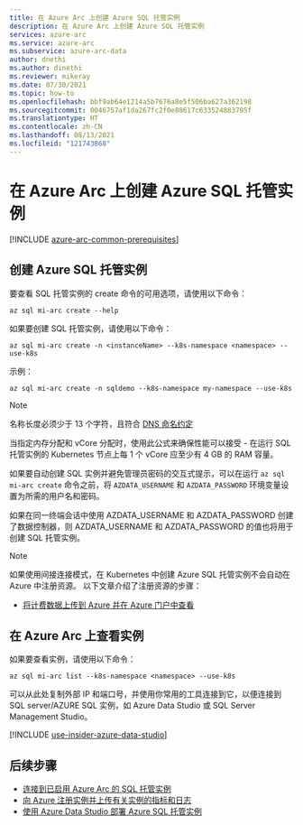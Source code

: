 ```yaml
---
title: 在 Azure Arc 上创建 Azure SQL 托管实例
description: 在 Azure Arc 上创建 Azure SQL 托管实例
services: azure-arc
ms.service: azure-arc
ms.subservice: azure-arc-data
author: dnethi
ms.author: dinethi
ms.reviewer: mikeray
ms.date: 07/30/2021
ms.topic: how-to
ms.openlocfilehash: bbf9ab64e1214a5b7676a8e5f506ba627a362198
ms.sourcegitcommit: 0046757af1da267fc2f0e88617c633524883795f
ms.translationtype: HT
ms.contentlocale: zh-CN
ms.lasthandoff: 08/13/2021
ms.locfileid: "121743868"
---
```

# <a name="create-an-azure-sql-managed-instance-on-azure-arc"></a>在 Azure Arc 上创建 Azure SQL 托管实例

[!INCLUDE [azure-arc-common-prerequisites](../../../includes/azure-arc-common-prerequisites.md)]


## <a name="create-an-azure-sql-managed-instance"></a>创建 Azure SQL 托管实例

要查看 SQL 托管实例的 create 命令的可用选项，请使用以下命令：
```azurecli
az sql mi-arc create --help
```

如果要创建 SQL 托管实例，请使用以下命令：

```azurecli
az sql mi-arc create -n <instanceName> --k8s-namespace <namespace> --use-k8s
```

示例：

```azurecli
az sql mi-arc create -n sqldemo --k8s-namespace my-namespace --use-k8s
```
> [!NOTE]
>  名称长度必须少于 13 个字符，且符合 [DNS 命名约定](https://kubernetes.io/docs/concepts/overview/working-with-objects/names/#dns-label-names)
>
>  当指定内存分配和 vCore 分配时，使用此公式来确保性能可以接受 - 在运行 SQL 托管实例的 Kubernetes 节点上每 1 个 vCore 应至少有 4 GB 的 RAM 容量。
>
>  如果要自动创建 SQL 实例并避免管理员密码的交互式提示，可以在运行 `az sql mi-arc create` 命令之前，将 `AZDATA_USERNAME` 和 `AZDATA_PASSWORD` 环境变量设置为所需的用户名和密码。
> 
>  如果在同一终端会话中使用 AZDATA_USERNAME 和 AZDATA_PASSWORD 创建了数据控制器，则 AZDATA_USERNAME 和 AZDATA_PASSWORD 的值也将用于创建 SQL 托管实例。

> [!NOTE]
> 如果使用间接连接模式，在 Kubernetes 中创建 Azure SQL 托管实例不会自动在 Azure 中注册资源。 以下文章介绍了注册资源的步骤： 
> - [将计费数据上传到 Azure 并在 Azure 门户中查看](view-billing-data-in-azure.md) 


## <a name="view-instance-on-azure-arc"></a>在 Azure Arc 上查看实例

如果要查看实例，请使用以下命令：

```azurecli
az sql mi-arc list --k8s-namespace <namespace> --use-k8s
```

可以从此处复制外部 IP 和端口号，并使用你常用的工具连接到它，以便连接到 SQL server/AZURE SQL 实例，如 Azure Data Studio 或 SQL Server Management Studio。

[!INCLUDE [use-insider-azure-data-studio](includes/use-insider-azure-data-studio.md)]

## <a name="next-steps"></a>后续步骤
- [连接到已启用 Azure Arc 的 SQL 托管实例](connect-managed-instance.md)
- [向 Azure 注册实例并上传有关实例的指标和日志](upload-metrics-and-logs-to-azure-monitor.md)
- [使用 Azure Data Studio 部署 Azure SQL 托管实例](create-sql-managed-instance-azure-data-studio.md)
